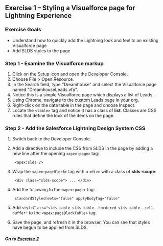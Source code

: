 ## Exercise 1 – Styling a Visualforce page for Lightning Experience

### Exercise Goals
* Understand how to quickly add the Lightning look and feel to an existing Visualforce page
* Add SLDS styles to the page

### Step 1 - Examine the Visualforce markup
1. Click on the Setup icon and open the Developer Console.
2. Choose File > Open Resource.
3. In the Search field, type "Dreamhouse" and select the Visualforce page named "DreamhouseLeads.vfp".
4. Notice this is a simple Visualforce page which displays a list of Leads.
5. Using Chrome, navigate to the custom Leads page in your org.
6. Right-click on the data table in the page and choose Inspect.
7. Locate the `<table>` tag and notice it has a class of **list**. Classes are CSS rules that define the look of the items on the page.

### Step 2 - Add the Salesforce Lightning Design System CSS
1. Switch back to the Developer Console.
2. Add a directive to include the CSS from SLDS in the page by adding a new line after the opening `<apex:page>` tag:

		<apex:slds />
		
3. Wrap the `<apex:pageBlock>` tag with a `<div>` with a class of **slds-scope**:

		<div class="slds-scope"> ... </div>
		
4. Add the following to the `<apex:page>` tag:

		standardStylesheets="false" applyBodyTag="false"
		
5. Add `styleClass="slds-table slds-table--bordered slds-table--cell-buffer"` to the `<apex:pageBlockTable>` tag. 
6. Save the page, and refresh it in the browser. You can see that styles have begun to be applied from SLDS.
		
##### On to [Exercise 2](Exercise_2.md)
